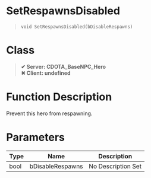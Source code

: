 # SetRespawnsDisabled
> `void SetRespawnsDisabled(bDisableRespawns)`
# Class
> __✔ Server: CDOTA_BaseNPC_Hero__  
> __✖ Client: undefined__  
# Function Description
Prevent this hero from respawning.
# Parameters
Type|Name|Description
--|--|--
bool|bDisableRespawns|No Description Set
